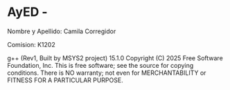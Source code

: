 # AyED -

Nombre y Apellido: Camila Corregidor 

Comision: K1202

g++ (Rev1, Built by MSYS2 project) 15.1.0
Copyright (C) 2025 Free Software Foundation, Inc.
This is free software; see the source for copying conditions.  There is NO
warranty; not even for MERCHANTABILITY or FITNESS FOR A PARTICULAR PURPOSE.
